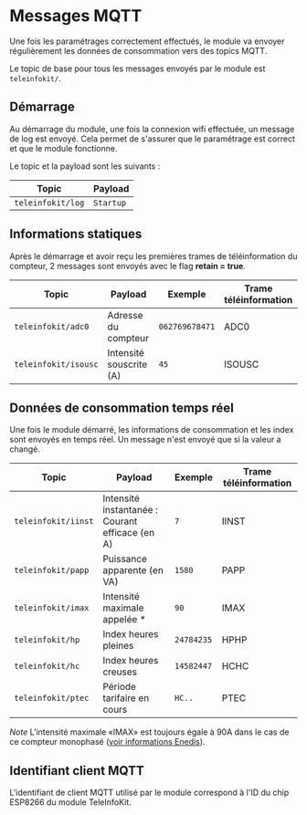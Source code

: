 # Messages MQTT

Une fois les paramétrages correctement effectués, le module va envoyer régulièrement les données de consommation vers des topics MQTT.

Le topic de base pour tous les messages envoyés par le module est `teleinfokit/`.

## Démarrage

Au démarrage du module, une fois la connexion wifi effectuée, un message de log est envoyé. Cela permet de s'assurer que le paramétrage est correct et que le module fonctionne.

Le topic et la payload sont les suivants :

|Topic|Payload|
|--|--|
|`teleinfokit/log`|`Startup`|

## Informations statiques

Après le démarrage et avoir reçu les premières trames de téléinformation du compteur, 2 messages sont envoyés avec le flag **retain = true**.

|Topic|Payload|Exemple|Trame téléinformation|
|--|--|--|--|
|`teleinfokit/adc0`|Adresse du compteur|`062769678471`|ADC0|
|`teleinfokit/isousc`|Intensité souscrite (A)|`45`|ISOUSC|

## Données de consommation temps réel

Une fois le module démarré, les informations de consommation et les index sont envoyés en temps réel. Un message n'est envoyé que si la valeur a changé.

|Topic|Payload|Exemple|Trame téléinformation|
|--|--|--|--|
|`teleinfokit/iinst`|Intensité instantanée : Courant efficace (en A)|`7`|IINST|
|`teleinfokit/papp`|Puissance apparente (en VA)|`1580`|PAPP|
|`teleinfokit/imax`|Intensité maximale appelée *|`90`|IMAX|
|`teleinfokit/hp`|Index heures pleines|`24784235`|HPHP|
|`teleinfokit/hc`|Index heures creuses|`14582447`|HCHC|
|`teleinfokit/ptec`|Période tarifaire en cours|`HC..`|PTEC|

*Note* L’intensité maximale «IMAX» est toujours égale à 90A dans le cas de ce compteur monophasé ([voir informations Enedis](https://www.enedis.fr/sites/default/files/Enedis-NOI-CPT_54E.pdf)).

## Identifiant client MQTT

L'identifiant de client MQTT utilisé par le module correspond à l'ID du chip ESP8266 du module TeleInfoKit.